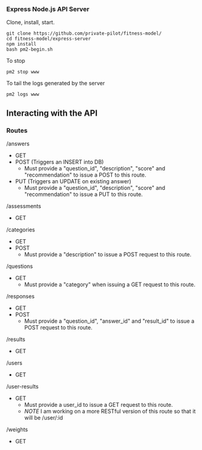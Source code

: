 ### Express Node.js API Server

Clone, install, start.
```
git clone https://github.com/private-pilot/fitness-model/
cd fitness-model/express-server
npm install
bash pm2-begin.sh
```

To stop
```
pm2 stop www
```

To tail the logs generated by the server
```
pm2 logs www
```

## Interacting with the API

### Routes

/answers
  - GET
  - POST (Triggers an INSERT into DB)
    - Must provide a "question_id", "description", "score" and "recommendation" to issue a POST to this route.
  - PUT (Triggers an UPDATE on existing answer)
    - Must provide a "question_id", "description", "score" and "recommendation" to issue a PUT to this route.

/assessments
  - GET

/categories
  - GET
  - POST
    - Must provide a "description" to issue a POST request to this route.

/questions
  - GET
    - Must provide a "category" when issuing a GET request to this route.

/responses
  - GET
  - POST
    - Must provide a "question_id", "answer_id" and "result_id" to issue a POST request to this route.

/results
  - GET

/users
  - GET

/user-results
  - GET
    - Must provide a user_id to issue a GET request to this route.
    - *NOTE* I am working on a more RESTful version of this route so that it will be /user/:id

/weights
  - GET
